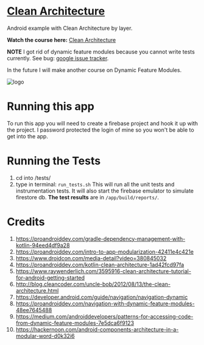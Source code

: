 # [Clean Architecture](https://codingwithmitch.com/courses/android-clean-architecture/)

Android example with Clean Architecture by layer.

**Watch the course here:** [Clean Architecture](https://codingwithmitch.com/courses/android-clean-architecture/)

**NOTE** I got rid of dynamic feature modules because you cannot write tests currently. See bug: [google issue tracker](https://issuetracker.google.com/issues/145191501).

In the future I will make another course on Dynamic Feature Modules.

![logo](https://codingwithmitch.s3.amazonaws.com/static/courses/21/clean_architecture_diagrams.png)

# Running this app

To run this app you will need to create a firebase project and hook it up with the project. I password protected the login of mine so you won't be able to get into the app.

# Running the Tests
1. cd into /tests/
2. type in terminal: `run_tests.sh`
This will run all the unit tests and instrumentation tests. It will also start the firebase emulator to simulate firestore db.
**The test results** are in `/app/build/reports/`.

# Credits
1. https://proandroiddev.com/gradle-dependency-management-with-kotlin-94eed4df9a28
2. https://proandroiddev.com/intro-to-app-modularization-42411e4c421e
3. https://www.droidcon.com/media-detail?video=380845032
4. https://proandroiddev.com/kotlin-clean-architecture-1ad42fcd97fa
5. https://www.raywenderlich.com/3595916-clean-architecture-tutorial-for-android-getting-started
6. http://blog.cleancoder.com/uncle-bob/2012/08/13/the-clean-architecture.html
7. https://developer.android.com/guide/navigation/navigation-dynamic
8. https://proandroiddev.com/navigation-with-dynamic-feature-modules-48ee7645488
9. https://medium.com/androiddevelopers/patterns-for-accessing-code-from-dynamic-feature-modules-7e5dca6f9123
10. https://hackernoon.com/android-components-architecture-in-a-modular-word-d0k32i6
